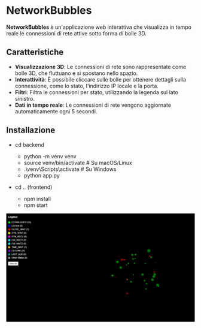 # NetworkBubbles

**NetworkBubbles** è un'applicazione web interattiva che visualizza in tempo reale le connessioni di rete attive sotto forma di bolle 3D. 

## Caratteristiche

- **Visualizzazione 3D**: Le connessioni di rete sono rappresentate come bolle 3D, che fluttuano e si spostano nello spazio.
- **Interattività**: È possibile cliccare sulle bolle per ottenere dettagli sulla connessione, come lo stato, l'indirizzo IP locale e la porta.
- **Filtri**: Filtra le connessioni per stato, utilizzando la legenda sul lato sinistro. 
- **Dati in tempo reale**: Le connessioni di rete vengono aggiornate automaticamente ogni 5 secondi.


## Installazione

- cd backend

    - python -m venv venv
    - source venv/bin/activate  # Su macOS/Linux
    - .\venv\Scripts\activate   # Su Windows
    - python app.py


- cd .. (frontend)

    - npm install
    - npm start




![NetworkBubbles Screenshot](public/screenshot.png)




